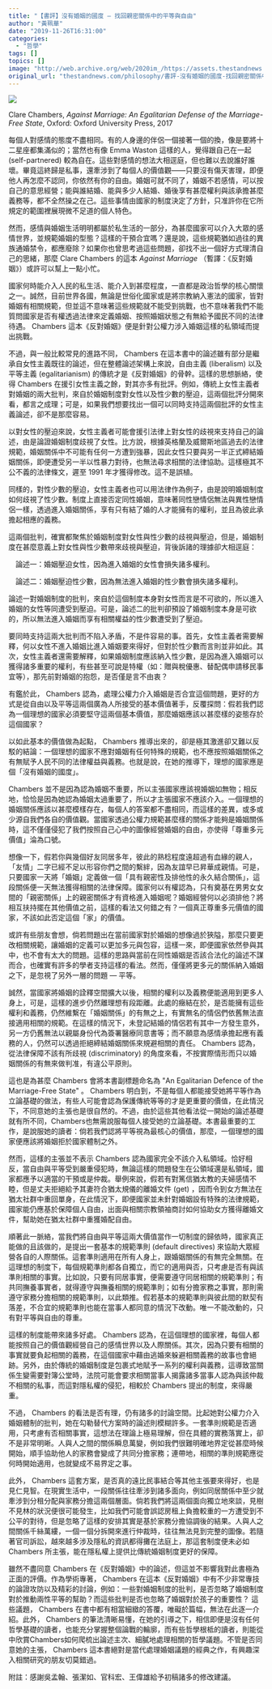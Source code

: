 ```yaml
---
title: "【書評】沒有婚姻的國度 — 找回親密關係中的平等與自由"
author: "黃珮華"
date: "2019-11-26T16:31:00"
categories:
  - "哲學"
tags: []
topics: []
image: "http://web.archive.org/web/2020im_/https://assets.thestandnews.com/media/photos/20191126-06_GaU6f_GG7Jebt.png"
original_url: "thestandnews.com/philosophy/書評-沒有婚姻的國度-找回親密關係中的平等與自由"
---
```

![](http://web.archive.org/web/2020im_/https://assets.thestandnews.com/media/photos/20191126-06_GaU6f_GG7Jebt.png)

Clare Chambers, _Against Marriage: An Egalitarian Defense of the Marriage-Free State_, Oxford: Oxford University Press, 2017

每個人對感情的態度不盡相同。有的人身邊的伴侶一個接著一個的換，像是要將十二星座都集滿似的；當然也有像 Emma Waston 這樣的人，覺得跟自己在一起 (self-partnered) 較為自在。這些對感情的想法大相逕庭，但也難以去說誰好誰壞。畢竟這終歸是私事，還牽涉到了每個人的價值觀——只要沒有傷天害理，即便他人再怎麼不認同，你依然有你的自由。婚姻可就不同了，婚姻不若感情，可以按自己的意思經營；能與誰結婚、能與多少人結婚、婚後享有甚麼權利與該承擔甚麼義務等，都不全然操之在己。這些事情由國家的制度決定了方針，只准許你在它所規定的範圍裡展現微不足道的個人特色。

然而，感情與婚姻生活明明都屬於私生活的一部分，為甚麼國家可以介入大眾的感情世界，並規範婚姻的型態？這樣的干預合宜嗎？還是說，這些規範猶如過往的異族通婚禁令，都應廢除？如果你也曾思考過這些問題，卻找不出一個好方式理清自己的思緒，那麼 Clare Chambers 的這本 _Against Marriage_ （暫譯：《反對婚姻》）或許可以幫上一點小忙。

國家何時能介入人民的私生活、能介入到甚麼程度，一直都是政治哲學的核心關懷之一。誠然，目前世界各國，無論是世俗化國家或是將宗教納入憲法的國家，皆對婚姻有相關規範，但並這不意味著這些規範就不能受到挑戰，也不意味著我們不能質問國家是否有權透過法律來定義婚姻、按照婚姻狀態之有無給予國民不同的法律待遇。 Chambers 這本《反對婚姻》便是針對公權力涉入婚姻這樣的私領域而提出挑戰。

不過，與一般比較常見的進路不同， Chambers 在這本書中的論述雖有部分是繼承自女性主義既往的論述，但在整體論述架構上來說，自由主義 (liberalism) 以及平等主義 (egalitarianism) 的傳統才是《反對婚姻》的骨幹。這樣的思想脈絡，使得 Chambers 在援引女性主義之餘，對其亦多有批評。例如，傳統上女性主義者對婚姻的兩大批判，來自於婚姻制度對女性以及性少數的壓迫，這兩個批評分開來看，都言之成理；可是，如果我們想要找出一個可以同時支持這兩個批評的女性主義論述，卻不是那麼容易。

以對女性的壓迫來說，女性主義者可能會援引法律上對女性的歧視來支持自己的論述，由是論證婚姻制度歧視了女性。比方說，根據英格蘭及威爾斯地區過去的法律規範，婚姻關係中不可能有任何一方遭到強暴，因此女性只要與另一半正式締結婚姻關係，即便遭受另一半以性暴力對待，也無法尋求相關的法律協助。這樣極其不公不義的法律條文，遲至 1991 年才獲得修改。這不是誤植。

同樣的，對性少數的壓迫，女性主義者也可以用法律作為例子，由是說明婚姻制度如何歧視了性少數。制度上直接否定同性婚姻，意味著同性戀情侶無法與異性戀情侶一樣，透過進入婚姻關係，享有只有結了婚的人才能擁有的權利，並且為彼此承擔起相應的義務。

這兩個批判，確實都聚焦於婚姻制度對女性與性少數的歧視與壓迫，但是，婚姻制度在甚麼意義上對女性與性少數帶來歧視與壓迫，背後訴諸的理據卻大相逕庭：

　論述一：婚姻壓迫女性，因為進入婚姻的女性會損失諸多權利。

　論述二：婚姻壓迫性少數，因為無法進入婚姻的性少數會損失諸多權利。

論述一對婚姻制度的批判，來自於這個制度本身對女性而言是不可欲的，所以進入婚姻的女性等同遭受到壓迫。可是，論述二的批判卻預設了婚姻制度本身是可欲的，所以無法進入婚姻而享有相關權益的性少數遭受到了壓迫。

要同時支持這兩大批判而不陷入矛盾，不是件容易的事。首先，女性主義者需要解釋，何以女性不進入婚姻比進入婚姻要來得好，但對於性少數而言則並非如此。其次，女性主義者還需要解釋，如果婚姻制度應該納入性少數，是因為進入婚姻可以獲得諸多重要的權利，有些甚至可說是特權（如：贈與稅優惠、替配偶申請移民事宜等），那先前對婚姻的抱怨，是否僅是言不由衷？

有鑑於此， Chambers 認為，處理公權力介入婚姻是否合宜這個問題，更好的方式是從自由以及平等這兩個廣為人所接受的基本價值著手，反覆探問：假若我們認為一個理想的國家必須要堅守這兩個基本價值，那麼婚姻應該以甚麼樣的姿態存於這個國家？

以如此基本的價值做為起點， Chambers 推導出來的，卻是極其激進卻又難以反駁的結論：一個理想的國家不應對婚姻有任何特殊的規範，也不應按照婚姻關係之有無賦予人民不同的法律權益與義務。也就是說，在她的推導下，理想的國家應是個「沒有婚姻的國度」。

Chambers 並不是因為認為婚姻不重要，所以主張國家應該視婚姻如無物；相反地，恰恰是因為她認為婚姻太過重要了，所以才主張國家不應該介入。一個理想的婚姻關係應該以甚麼模樣存在，每個人的答案都不盡相同，而這樣的差異，或多或少源自我們各自的價值觀。當國家透過公權力規範甚麼樣的關係才能夠是婚姻關係時，這不僅僅侵犯了我們按照自己心中的圖像經營婚姻的自由，亦使得「尊重多元價值」淪為口號。

想像一下，假若你與幾個好友同居多年，彼此的熟稔程度遠超過有血緣的親人，「友情」二字已經不足以形容你們之間的繫絆，因為友誼早已昇華成親情。可是，只要國家一天將「婚姻」定義做一個「具有親密性及排他性的永久結合關係」，這段關係便一天無法獲得相關的法律保障。國家何以有權認為，只有奠基在男男女女間的「親密關係」上的親密關係才有資格進入婚姻呢？婚姻經營何以必須排他？將相互扶持擺在其他價值之前，這樣的看法又何錯之有？一個真正尊重多元價值的國家，不該如此否定這個「家」的價值。

或許有些朋友會想，倘若問題出在當前國家對於婚姻的想像過於狹隘，那麼只要更改相關規範，讓婚姻的定義可以更加多元與包容，這樣一來，即便國家依然參與其中，也不會有太大的問題。這樣的思路與當前在同性婚姻是否該合法化的論述不謀而合，也確實有許多的學者支持這樣的看法。然而，僅僅將更多元的關係納入婚姻之下，是忽視了另外一層的問題 — 平等。

誠然，當國家將婚姻的詮釋空間擴大以後，相關的權利以及義務便能適用到更多人身上，可是，這樣的進步仍然離理想有段距離。此處的癥結在於，是否能擁有這些權利和義務，仍然維繫在「婚姻關係」的有無之上，有實無名的情侶們依舊無法直接適用相關的規範。在這樣的情況下，未登記結婚的情侶若有其中一方發生意外，另一方仍舊無法以親屬身份代為簽署醫療同意書等；而不願意為感情承擔起應有義務的人，仍然可以透過拒絕締結婚姻關係來規避相關的責任。 Chambers 認為，從法律保障不該有所歧視 (discriminatory) 的角度來看，不按實際情形而只以婚姻關係的有無來做判准，有違公平原則。

這也是為甚麼 Chambers 會將本書副標題命名為 "An Egalitarian Defence of the Marriage-Free State" 。 Chambers 明白到，不是每個人都能接受她將平等作為立論基礎的做法，有些人可能會認為保護傳統等等的才是更重要的價值，在此情況下，不同意她的主張也是很自然的。不過，由於這些其他看法從一開始的論述基礎就有所不同，Chambers也無需說服每個人接受她的立論基礎。本書最重要的工作，是說服她的讀者：倘若我們認將平等視為最核心的價值，那麼，一個理想的國家便應該將婚姻拒於國家體制之外。

然而，這樣的主張並不表示 Chambers 認為國家完全不該介入私領域。恰好相反，當自由與平等受到嚴重侵犯時，無論這樣的問題發生在公領域還是私領域，國家都應予以適當的干預或是仲裁。舉例來說，假若有對篤信猶太教的夫婦感情不睦，但是丈夫拒絕給予其妻符合猶太規儀的離婚文件 (get) ，因而令到女方無法在猶太社群中重回單身，在此情況下，即便國家並未針對婚姻設有特殊的法律規範，國家能仍應基於保障個人自由，出面與相關宗教領袖商討如何協助女方獲得離婚文件，幫助她在猶太社群中重獲婚配自由。

順著此一脈絡，當我們將自由與平等這兩大價值當作一切制度的歸依時，國家真正能做的且該做的，是提出一套基本的規範準則 (default directives) 來協助大眾經營各自的人際關係。這套準則適用在所有人身上，跟婚姻關係的有無完全無關。在這理想的制度下，每個規範準則都各自獨立，而它的適用與否，只考慮是否有與該準則相關的事實。比如說，只要有同居事實，便需要遵守同居相關的規範準則；有共同撫養事實者，就得遵守與撫養相關的規範準則；如有分擔家務之事實，那則需遵守家務分擔相關的規範準則，以此類推。假若基本的規範準則與彼此間的默契有落差，不合宜的規範準則也能在當事人都同意的情況下改動。唯一不能改動的，只有對平等與自由的尊重。

這樣的制度能帶來諸多好處。 Chambers 認為，在這個理想的國家裡，每個人都能按照自己的價值觀經營自己的感情世界以及人際關係。其次，因為只要有相關的事實就要負起相關的義務，在這個國家中藉由逃婚來躲避相關義務的故事也會絕跡。另外，由於傳統的婚姻制度是包裹式地賦予一系列的權利與義務，這導致當關係生變需要對簿公堂時，法院可能會要求相關當事人揭露諸多當事人認為與該仲裁不相關的私事，而這對隱私權的侵犯，相較於 Chambers 提出的制度，來得嚴重。

不過， Chambers 的看法是否有理，仍有諸多的討論空間。比起她對公權力介入婚姻體制的批判，她在勾勒替代方案時的論述則模糊許多。一套準則規範是否適用，只考慮有否相關事實，這想法在理論上極易理解，但在具體的實務落實上，卻不是非常明晰。人與人之間的關係瞬息萬變，例如我們很難明確地界定從甚麼時候開始，順手協助他人的家務會變成了共同分擔家務；連帶地，相關的準則規範應從何時開始適用，也就變成不易界定之事。

此外， Chambers 這套方案，是否真的遠比民事結合等其他主張要來得好，也是見仁見智。在現實生活中，一段關係往往牽涉到諸多面向，例如同居關係中至少就牽涉到分租分配與家務分擔這兩個層面。倘若我們將這兩個面向獨立地來談，見樹不見林的狀況便很可能發生，比如我們可能會誤認房租上負擔較重的一方遭受到不公平的對待，但是忽略了這樣的安排其實是基於家務分擔協調後的結果。人與人之間關係千絲萬縷，一個一個分拆開來進行仲裁時，往往無法見到完整的圖像。若隨著官司訴訟，越來越多涉及隱私的資訊都得攤在法庭上，那這套制度便未必如 Chambers 所主張，能在隱私權上提供比傳統婚姻制度更好的保障。

雖然不盡同意 Chambers 在《反對婚姻》中的論述，但這並不影響我對此書極為正面的評價。作為學術專著， Chambers 在這本《反對婚姻》中有不少非常專技的論證攻防以及精彩的討論，例如：一些對婚姻制度的批判，是否忽略了婚姻制度對於推動兩性平等的幫助？而這些批判是否也忽略了婚姻對於孩子的重要性？ 這些議題， Chambers 在書中都有相當細緻的答覆，唯礙於篇幅，無法在此逐一介紹。此外， Chambers 的筆法清晰易懂，在她的引導之下，相信即便是沒有任何哲學基礎的讀者，也能充分掌握整個論戰的輪廓，而有些哲學根柢的讀者，則能從中欣賞Chambers如何爬梳出論述主次、細膩地處理相關的哲學議題。不管是否同意她的主張， Chambers 這本書絕對是當代處理婚姻議題的經典之作，有興趣深入相關研究的朋友切莫錯過。

附註：感謝吳孟翰、張潔如、官科宏、王偉雄給予初稿諸多的修改建議。